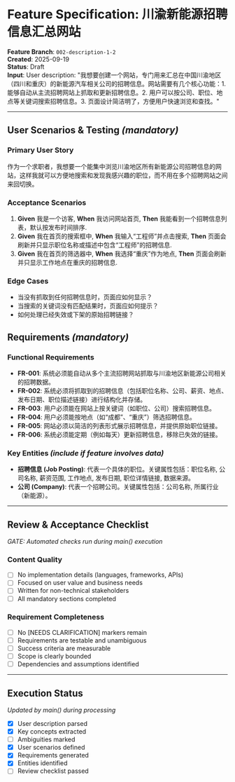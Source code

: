 # Feature Specification: 川渝新能源招聘信息汇总网站

**Feature Branch**: `002-description-1-2`  
**Created**: 2025-09-19  
**Status**: Draft  
**Input**: User description: "我想要创建一个网站，专门用来汇总在中国川渝地区（四川和重庆）的新能源汽车相关公司的招聘信息。网站需要有几个核心功能：1. 能够自动从主流招聘网站上抓取和更新招聘信息。2. 用户可以按公司、职位、地点等关键词搜索招聘信息。3. 页面设计简洁明了，方便用户快速浏览和查找。"

---

## User Scenarios & Testing *(mandatory)*

### Primary User Story
作为一个求职者，我想要一个能集中浏览川渝地区所有新能源公司招聘信息的网站，这样我就可以方便地搜索和发现我感兴趣的职位，而不用在多个招聘网站之间来回切换。

### Acceptance Scenarios
1. **Given** 我是一个访客, **When** 我访问网站首页, **Then** 我能看到一个招聘信息列表，默认按发布时间排序.
2. **Given** 我在首页的搜索框中, **When** 我输入“工程师”并点击搜索, **Then** 页面会刷新并只显示职位名称或描述中包含“工程师”的招聘信息.
3. **Given** 我在首页的筛选器中, **When** 我选择“重庆”作为地点, **Then** 页面会刷新并只显示工作地点在重庆的招聘信息.

### Edge Cases
- 当没有抓取到任何招聘信息时，页面应如何显示？
- 当搜索的关键词没有匹配结果时，页面应如何提示？
- 如何处理已经失效或下架的原始招聘链接？

## Requirements *(mandatory)*

### Functional Requirements
- **FR-001**: 系统必须能自动从多个主流招聘网站抓取与川渝地区新能源公司相关的招聘数据。
- **FR-002**: 系统必须将抓取到的招聘信息（包括职位名称、公司、薪资、地点、发布日期、职位描述链接）进行结构化并存储。
- **FR-003**: 用户必须能在网站上按关键词（如职位、公司）搜索招聘信息。
- **FR-004**: 用户必须能按地点（如“成都”、“重庆”）筛选招聘信息。
- **FR-005**: 网站必须以简洁的列表形式展示招聘信息，并提供原始职位链接。
- **FR-006**: 系统必须能定期（例如每天）更新招聘信息，移除已失效的链接。

### Key Entities *(include if feature involves data)*
- **招聘信息 (Job Posting)**: 代表一个具体的职位。关键属性包括：职位名称, 公司名称, 薪资范围, 工作地点, 发布日期, 职位详情链接, 数据来源。
- **公司 (Company)**: 代表一个招聘公司。关键属性包括：公司名称, 所属行业（新能源）。

---

## Review & Acceptance Checklist
*GATE: Automated checks run during main() execution*

### Content Quality
- [ ] No implementation details (languages, frameworks, APIs)
- [ ] Focused on user value and business needs
- [ ] Written for non-technical stakeholders
- [ ] All mandatory sections completed

### Requirement Completeness
- [ ] No [NEEDS CLARIFICATION] markers remain
- [ ] Requirements are testable and unambiguous  
- [ ] Success criteria are measurable
- [ ] Scope is clearly bounded
- [ ] Dependencies and assumptions identified

---

## Execution Status
*Updated by main() during processing*

- [X] User description parsed
- [X] Key concepts extracted
- [ ] Ambiguities marked
- [X] User scenarios defined
- [X] Requirements generated
- [X] Entities identified
- [ ] Review checklist passed
